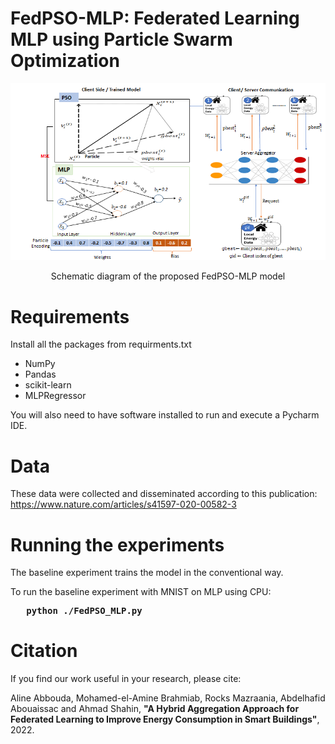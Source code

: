 #  FedPSO-MLP: Federated Learning MLP using Particle Swarm Optimization

<img src='./doc/imgs/Framework Architecture- showing the weight update process of FedPSO-MLP.png' title='Schematic diagram of the proposed FedPSO-MLP
model' >
<center>Schematic diagram of the proposed FedPSO-MLP model</center>

# Requirements
Install all the packages from requirments.txt
<ul>
<li>NumPy
<li>Pandas
<li>scikit-learn
<li>MLPRegressor
</ul>
You will also need to have software installed to run and execute a Pycharm IDE.

# Data

These data were collected and disseminated according to this publication: https://www.nature.com/articles/s41597-020-00582-3

# Running the experiments
The baseline experiment trains the model in the conventional way.

To run the baseline experiment with MNIST on MLP using CPU:<br>
<pre><b> &nbsp; python ./FedPSO_MLP.py </b> </pre>

# Citation
If you find our work useful in your research, please cite:

Aline Abbouda, Mohamed-el-Amine Brahmiab, Rocks Mazraania, Abdelhafid Abouaissac and Ahmad Shahin, <b>"A Hybrid Aggregation Approach for Federated Learning to Improve Energy Consumption in Smart Buildings"</b>, 2022.
